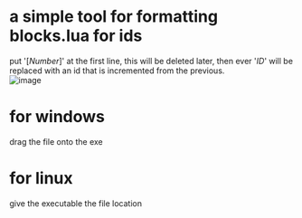 # a simple tool for formatting blocks.lua for ids
put '$[Number]$' at the first line, this will be deleted later, then ever '$ID$' will be replaced with an id that is incremented from the previous.<br />
![image](https://github.com/user-attachments/assets/f3fb6d20-7f6e-4517-84c5-014e45559577)<br />
# for windows<br />
  drag the file onto the exe<br />
# for linux<br />
  give the executable the file location<br />
